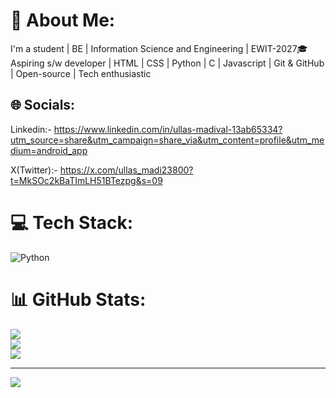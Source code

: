 # 💫 About Me:
I'm a student | 
BE | Information Science and Engineering | EWIT-2027🎓
Aspiring s/w developer | HTML | CSS | Python | C | Javascript | Git & GitHub | Open-source | Tech enthusiastic


## 🌐 Socials: 
Linkedin:- 
https://www.linkedin.com/in/ullas-madival-13ab65334?utm_source=share&utm_campaign=share_via&utm_content=profile&utm_medium=android_app

X(Twitter):-
https://x.com/ullas_madi23800?t=MkSOc2kBaTImLH51BTezpg&s=09

# 💻 Tech Stack:
![Python](https://img.shields.io/badge/python-3670A0?style=for-the-badge&logo=python&logoColor=ffdd54)
# 📊 GitHub Stats:
![](https://github-readme-stats.vercel.app/api?username=ullasmadival&theme=dark&hide_border=false&include_all_commits=false&count_private=false)<br/>
![](https://github-readme-streak-stats.herokuapp.com/?user=ullasmadival&theme=dark&hide_border=false)<br/>
![](https://github-readme-stats.vercel.app/api/top-langs/?username=ullasmadival&theme=dark&hide_border=false&include_all_commits=false&count_private=false&layout=compact)

---
[![](https://visitcount.itsvg.in/api?id=ullasmadival&icon=0&color=0)](https://visitcount.itsvg.in)

<!-- Proudly created with GPRM ( https://gprm.itsvg.in ) -->
